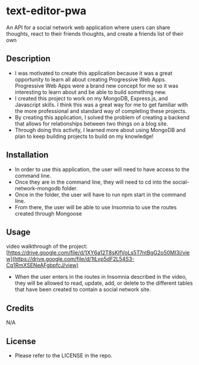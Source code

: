 # text-editor-pwa
An API for a social network web application where users can share thoughts, react to their friends thoughts, and create a friends list of their own

## Description

- I was motivated to create this application because it was a great opportunity to learn all about creating Progressive Web Apps. Progressive Web Apps were a brand new concept for me so it was interesting to learn about and be able to build something new.
- I created this project to work on my MongoDB, Express.js, and Javascript skills. I think this was a great way for me to get familiar with the more professional and standard way of completing these projects.
- By creating this application, I solved the problem of creating a backend that allows for relationships between two things on a blog site.
- Through doing this activity, I learned more about using MongoDB and plan to keep building projects to build on my knowledge!

## Installation

- In order to use this application, the user will need to have access to the command line.
- Once they are in the command line, they will need to cd into the social-network-mongodb folder.
- Once in the folder, the user will have to run npm start in the command line.
- From there, the user will be able to use Insomnia to use the routes created through Mongoose

## Usage

video walkthrough of the project: [https://drive.google.com/file/d/1XY6a12T8sKlfVoLs5T7ntBgG2o50MI3i/view](https://drive.google.com/file/d/1tLvp5dF2L54S3-Cq1RmXSENeAFgbpfcJ/view)

- When the user enters in the routes in Insomnia described in the video, they will be allowed to read, update, add, or delete to the different tables that have been created to contain a social network site.
## Credits

N/A

## License

- Please refer to the LICENSE in the repo.
